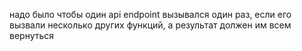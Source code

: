  надо было чтобы один api endpoint вызывался один раз, если его вызвали несколько других функций, а результат должен им всем вернуться
